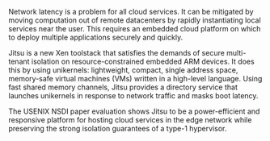 Network latency is a problem for all cloud services. It can be mitigated by
moving computation out of remote datacenters by rapidly instantiating local
services near the user. This requires an embedded cloud platform on which to
deploy multiple applications securely and quickly.

Jitsu is a new Xen toolstack that satisfies the demands of secure multi-tenant
isolation on resource-constrained embedded ARM devices.  It does this by using
unikernels: lightweight, compact, single address space, memory-safe virtual
machines (VMs) written in a high-level language. Using fast shared memory
channels, Jitsu provides a directory service that launches unikernels in
response to network traffic and masks boot latency.

The USENIX NSDI paper evaluation shows Jitsu to be a power-efficient and
responsive platform for hosting cloud services in the edge network while
preserving the strong isolation guarantees of a type-1 hypervisor.
